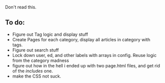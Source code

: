 
Don't read this.

## To do:

- Figure out Tag logic and display stuff
- Create Pages for each category, display all articles in category with tags.
- Figure out search stuff
- Lock down user, ed, and other labels with arrays in config. Reuse logic from the category madness
- figure out how in the hell i ended up with two page.html files, and get rid of the _includes_ one.
- make the CSS not suck.
